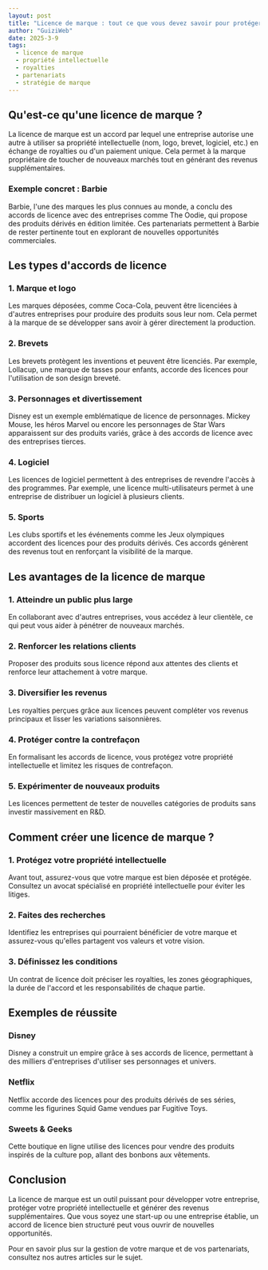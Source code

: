 ```yaml
---
layout: post
title: "Licence de marque : tout ce que vous devez savoir pour protéger et valoriser votre propriété intellectuelle"
author: "GuiziWeb"
date: 2025-3-9
tags:
  - licence de marque
  - propriété intellectuelle
  - royalties
  - partenariats
  - stratégie de marque
---
```


## **Qu'est-ce qu'une licence de marque ?**

La licence de marque est un accord par lequel une entreprise autorise une autre à utiliser sa propriété intellectuelle (nom, logo, brevet, logiciel, etc.) en échange de royalties ou d'un paiement unique. Cela permet à la marque propriétaire de toucher de nouveaux marchés tout en générant des revenus supplémentaires.

### **Exemple concret : Barbie**

Barbie, l'une des marques les plus connues au monde, a conclu des accords de licence avec des entreprises comme The Oodie, qui propose des produits dérivés en édition limitée. Ces partenariats permettent à Barbie de rester pertinente tout en explorant de nouvelles opportunités commerciales.

## **Les types d'accords de licence**

### **1. Marque et logo**

Les marques déposées, comme Coca-Cola, peuvent être licenciées à d'autres entreprises pour produire des produits sous leur nom. Cela permet à la marque de se développer sans avoir à gérer directement la production.

### **2. Brevets**

Les brevets protègent les inventions et peuvent être licenciés. Par exemple, Lollacup, une marque de tasses pour enfants, accorde des licences pour l'utilisation de son design breveté.

### **3. Personnages et divertissement**

Disney est un exemple emblématique de licence de personnages. Mickey Mouse, les héros Marvel ou encore les personnages de Star Wars apparaissent sur des produits variés, grâce à des accords de licence avec des entreprises tierces.

### **4. Logiciel**

Les licences de logiciel permettent à des entreprises de revendre l'accès à des programmes. Par exemple, une licence multi-utilisateurs permet à une entreprise de distribuer un logiciel à plusieurs clients.

### **5. Sports**

Les clubs sportifs et les événements comme les Jeux olympiques accordent des licences pour des produits dérivés. Ces accords génèrent des revenus tout en renforçant la visibilité de la marque.

## **Les avantages de la licence de marque**

### **1. Atteindre un public plus large**

En collaborant avec d'autres entreprises, vous accédez à leur clientèle, ce qui peut vous aider à pénétrer de nouveaux marchés.

### **2. Renforcer les relations clients**

Proposer des produits sous licence répond aux attentes des clients et renforce leur attachement à votre marque.

### **3. Diversifier les revenus**

Les royalties perçues grâce aux licences peuvent compléter vos revenus principaux et lisser les variations saisonnières.

### **4. Protéger contre la contrefaçon**

En formalisant les accords de licence, vous protégez votre propriété intellectuelle et limitez les risques de contrefaçon.

### **5. Expérimenter de nouveaux produits**

Les licences permettent de tester de nouvelles catégories de produits sans investir massivement en R&D.

## **Comment créer une licence de marque ?**

### **1. Protégez votre propriété intellectuelle**

Avant tout, assurez-vous que votre marque est bien déposée et protégée. Consultez un avocat spécialisé en propriété intellectuelle pour éviter les litiges.

### **2. Faites des recherches**

Identifiez les entreprises qui pourraient bénéficier de votre marque et assurez-vous qu'elles partagent vos valeurs et votre vision.

### **3. Définissez les conditions**

Un contrat de licence doit préciser les royalties, les zones géographiques, la durée de l'accord et les responsabilités de chaque partie.

## **Exemples de réussite**

### **Disney**

Disney a construit un empire grâce à ses accords de licence, permettant à des milliers d'entreprises d'utiliser ses personnages et univers.

### **Netflix**

Netflix accorde des licences pour des produits dérivés de ses séries, comme les figurines Squid Game vendues par Fugitive Toys.

### **Sweets & Geeks**

Cette boutique en ligne utilise des licences pour vendre des produits inspirés de la culture pop, allant des bonbons aux vêtements.

## **Conclusion**

La licence de marque est un outil puissant pour développer votre entreprise, protéger votre propriété intellectuelle et générer des revenus supplémentaires. Que vous soyez une start-up ou une entreprise établie, un accord de licence bien structuré peut vous ouvrir de nouvelles opportunités.

Pour en savoir plus sur la gestion de votre marque et de vos partenariats, consultez nos autres articles sur le sujet.
